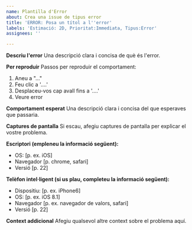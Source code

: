 ```yaml
---
name: Plantilla d'Error
about: Crea una issue de tipus error
title: 'ERROR: Posa un títol a l''error'
labels: 'Estimació: 2D, Prioritat:Immediata, Tipus:Error'
assignees: ''

---
```


**Descriu l'error**
Una descripció clara i concisa de què és l'error.

**Per reproduir**
Passos per reproduir el comportament:
1. Aneu a "..."
2. Feu clic a '....'
3. Desplaceu-vos cap avall fins a '....'
4. Veure error

**Comportament esperat**
Una descripció clara i concisa del que esperaves que passaria.

**Captures de pantalla**
Si escau, afegiu captures de pantalla per explicar el vostre problema.

**Escriptori (empleneu la informació següent):**
  - OS: [p. ex. iOS]
  - Navegador [p. chrome, safari]
  - Versió [p. 22]

**Telèfon intel·ligent (si us plau, completeu la informació següent):**
  - Dispositiu: [p. ex. iPhone6]
  - OS: [p. ex. iOS 8.1]
  - Navegador [p. ex. navegador de valors, safari]
  - Versió [p. 22]

**Context addicional**
Afegiu qualsevol altre context sobre el problema aquí.
